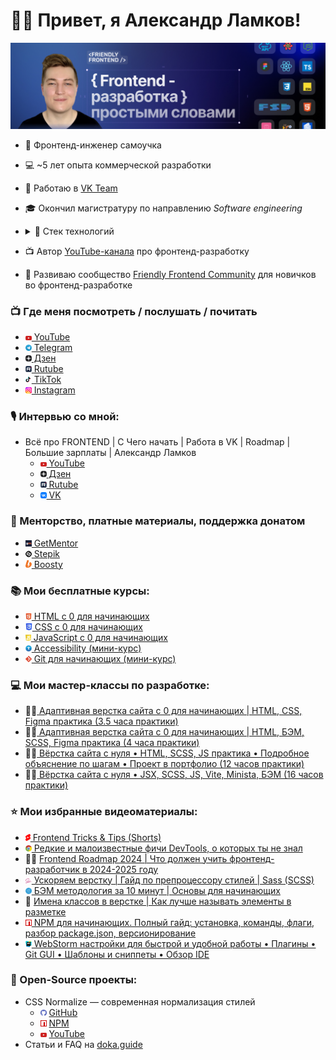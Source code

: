 # 👋🏻 Привет, я Александр Ламков!

![](assets/bg.jpg)

* 🧐 Фронтенд-инженер самоучка
* 💻 ~5 лет опыта коммерческой разработки
* 💼 Работаю в <a href="https://team.vk.company/" target="_blank">VK Team</a>
* 🎓 Окончил магистратуру по направлению _Software engineering_
* <details>
  <summary>🔧 Стек технологий</summary>

  - HTML (HTML5), EJS, JSX
  - CSS (CSS3), Sass (SCSS), PostCSS, Bootstrap, Tailwind, Animations
  - JavaScript (ES6+, OOP), jQuery, TypeScript
  - React
  - Redux (Redux Toolkit, Redux Persist), Zustand
  - Formik, React Hook Form, Yup, Axios, React Router, React Query
  - Webpack, Vite, Gulp, Rollup
  - Jest, React Testing Library, Enzyme, Chai, Mocha, Vitest
  - REST API, WebSockets, Long Polling
  - BEM, Feature-Sliced Design, Accessibility, UX
  - Git (GitHub, BitBucket, GitLab)
  - Figma, Adobe Photoshop, Avocode
  - CMS 1С-Битрикс, Drupal, OpenCart, MODX
  - CRM Битрикс24, Asana, Trello, Jira, Notion
  - PHP, Blade, Twig
  - Agile, Waterfall, SCRUM
  </details>
* 📺 Автор <a href="https://www.youtube.com/@AleksanderLamkov" target="_blank">YouTube-канала</a> про фронтенд-разработку
* 💬 Развиваю сообщество <a href="https://t.me/FriendlyFrontend" target="_blank">Friendly Frontend Community</a> для новичков во фронтенд-разработке

### 📺 Где меня посмотреть / послушать / почитать
- <img src="assets/icons/platforms/youtube.svg" width="10"/><a href="https://www.youtube.com/@AleksanderLamkov" target="_blank"> YouTube</a>
- <img src="assets/icons/platforms/telegram.svg" width="10"/><a href="https://t.me/AleksanderLamkov" target="_blank"> Telegram</a>
- <img src="assets/icons/platforms/dzen.svg" width="10"/><a href="https://dzen.ru/aleksanderlamkov" target="_blank"> Дзен</a>
- <img src="assets/icons/platforms/rutube.svg" width="10"/><a href="https://rutube.ru/channel/39067233/" target="_blank"> Rutube</a>
- <img src="assets/icons/platforms/tiktok.svg" width="10"/><a href="https://www.tiktok.com/@aleksanderlamkov" target="_blank"> TikTok</a>
- <img src="assets/icons/platforms/instagram.svg" width="10"/><a href="https://www.instagram.com/a1rth" target="_blank"> Instagram</a>

### 🎙 Интервью со мной:
- Всё про FRONTEND | С Чего начать | Работа в VK | Roadmap | Большие зарплаты | Александр Ламков
  - <img src="assets/icons/platforms/youtube.svg" width="10"/><a href="https://youtu.be/DD5v6p4fFQg" target="_blank"> YouTube</a>
  - <img src="assets/icons/platforms/dzen.svg" width="10"/><a href="https://dzen.ru/video/watch/67fbc037a35c9016d914693f" target="_blank"> Дзен</a>
  - <img src="assets/icons/platforms/rutube.svg" width="10"/><a href="https://rutube.ru/video/0743b60b6e3d3c78ff7f2c77325d618b/" target="_blank"> Rutube</a>
  - <img src="assets/icons/platforms/vk.svg" width="10"/><a href="https://vk.com/video-229700318_456239050" target="_blank"> VK</a>

### 🙈 Менторство, платные материалы, поддержка донатом
- <img src="assets/icons/platforms/getmentor.png" width="10"/><a href="https://getmentor.dev/mentor/aleksandr-lamkov-1480" target="_blank"> GetMentor</a>
- <img src="assets/icons/platforms/stepik.svg" width="10"/><a href="https://stepik.org/users/1001545715/teach" target="_blank"> Stepik</a>
- <img src="assets/icons/platforms/boosty.svg" width="10"/><a href="https://boosty.to/friendly-frontend" target="_blank"> Boosty</a>

### 📚 Мои бесплатные курсы:
- <img src="assets/icons/technologies/html.svg" width="10"/><a href="https://www.youtube.com/playlist?list=PL0MUAHwery4ot0KmgGxlBSB7rXssLeA6h" target="_blank"> HTML с 0 для начинающих</a>
- <img src="assets/icons/technologies/css.svg" width="11"/><a href="https://www.youtube.com/playlist?list=PL0MUAHwery4o9I7QQVj_RP4ZVpmdx6evz" target="_blank"> CSS с 0 для начинающих</a>
- <img src="assets/icons/technologies/js.svg" width="9"/><a href="https://www.youtube.com/playlist?list=PL0MUAHwery4qn4Y27iUxmzC-JiauX7vSL" target="_blank"> JavaScript с 0 для начинающих</a>
- <img src="assets/icons/technologies/a11y.svg" width="10"/><a href="https://www.youtube.com/playlist?list=PL0MUAHwery4r4gCA3AOtHgArM_UOb2QUV" target="_blank"> Accessibility (мини-курс) </a>
- <img src="assets/icons/technologies/git.svg" width="10"/><a href="https://youtu.be/eMETcugEX_c" target="_blank"> Git для начинающих (мини-курс)</a>

### 💻 Мои мастер-классы по разработке:
- 👨‍💻<a href="https://www.youtube.com/playlist?list=PL0MUAHwery4rqkzKF1mDBCIH_eZgjY6uN" target="_blank"> Адаптивная верстка сайта с 0 для начинающих | HTML, CSS, Figma практика (3.5 часа практики)</a>
- 🧑‍💻<a href="https://www.youtube.com/playlist?list=PL0MUAHwery4rdZt-8E9p9zty2ZUCH6Ai3" target="_blank"> Адаптивная верстка сайта с 0 для начинающих | HTML, БЭМ, SCSS, Figma практика (4 часа практики)</a>
- 🧑‍💻<a href="https://youtu.be/hkYzqTKnSIg" target="_blank"> Вёрстка сайта с нуля • HTML, SCSS, JS практика • Подробное объяснение по шагам • Проект в портфолио (12 часов практики)</a>
- 🧑‍💻<a href="https://stepik.org/a/228315" target="_blank"> Вёрстка сайта с нуля • JSX, SCSS, JS, Vite, Minista, БЭМ (16 часов практики)</a>

### ⭐ Мои избранные видеоматериалы:
- <img src="assets/icons/platforms/shorts.svg" width="8"/><a href="https://www.youtube.com/@AleksanderLamkov/shorts" target="_blank"> Frontend Tricks & Tips (Shorts)</a>
- <img src="assets/icons/technologies/chrome.svg" width="10"/><a href="https://www.youtube.com/playlist?list=PL0MUAHwery4qW_mKistLNWlh5ss1tstNi" target="_blank"> Редкие и малоизвестные фичи DevTools, о которых ты не знал</a>
- 👨‍🏫 <a href="https://youtu.be/1WRJKgwlX9w?si=c11wdZqqMfa-B3xL" target="_blank">Frontend Roadmap 2024 | Что должен учить фронтенд-разработчик в 2024-2025 году</a>
- <img src="assets/icons/technologies/sass.svg" width="10"/><a href="https://youtu.be/pBSch5AsJWs?si=VXcpbKTIBCu9BBwu" target="_blank"> Ускоряем верстку | Гайд по препроцессору стилей | Sass (SCSS)</a>
- <img src="assets/icons/technologies/bem.svg" width="10"/><a href="https://youtu.be/FH-t1mt-lSs?si=rTjJBYuirBi8xx4a" target="_blank"> БЭМ методология за 10 минут | Основы для начинающих</a>
- 🤔 <a href="https://youtu.be/EVWT4exv4jA" target="_blank">Имена классов в верстке | Как лучше называть элементы в разметке</a>
- <img src="assets/icons/platforms/npm.svg" width="10"/><a href="https://youtu.be/IsRl03T9VMo" target="_blank"> NPM для начинающих. Полный гайд: установка, команды, флаги, разбор package.json, версионирование</a>
- <img src="assets/icons/soft/webstorm.svg" width="10"/><a href="https://youtu.be/PLU2AuU6wlU" target="_blank"> WebStorm настройки для быстрой и удобной работы • Плагины • Git GUI • Шаблоны и сниппеты • Обзор IDE</a>

### 🔬 Open-Source проекты:
- CSS Normalize — современная нормализация стилей
  - <img src="assets/icons/platforms/github.svg" width="10"/> <a href="https://github.com/aleksanderlamkov/css-normalize" target="_blank">GitHub</a>
  - <img src="assets/icons/platforms/npm.svg" width="10"/> <a href="https://www.npmjs.com/package/@a1rth/css-normalize" target="_blank">NPM</a>
  - <img src="assets/icons/platforms/youtube.svg" width="10"/> <a href="https://www.youtube.com/watch?v=A4Y5VwXGG9g&t=262s" target="_blank">YouTube</a>
- Статьи и FAQ на <a href="https://doka.guide/people/aleksanderlamkov/" target="_blank">doka.guide</a>